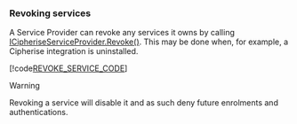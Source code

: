 ### <a name="RevokeService"></a>Revoking services
A Service Provider can revoke any services it owns by calling
[ICipheriseServiceProvider.Revoke()](../api/Cipherise.ICipheriseServiceProvider.html#Cipherise_ICipheriseServiceProvider_Revoke_Cipherise_ICipheriseError_).
This may be done when, for example, a Cipherise integration is uninstalled.

[!code[REVOKE_SERVICE_CODE](revokeservice.cs)]

> [!Warning]
> Revoking a service will disable it and as such deny future enrolments and authentications.